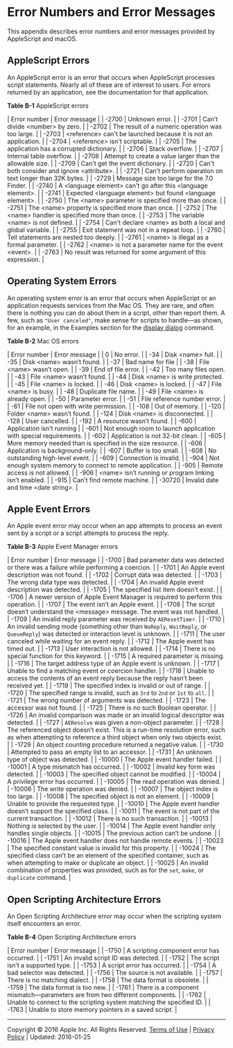 <a id="//apple_ref/doc/uid/TP40000983-CH220-SW5"></a>

# Error Numbers and Error Messages

This appendix describes error numbers and error messages provided by AppleScript and macOS.

<a id="//apple_ref/doc/uid/TP40000983-CH220-SW1"></a>

## AppleScript Errors

<a id="//apple_ref/doc/uid/TP40000983-CH220-DontLinkElementID_907"></a><a id="//apple_ref/doc/uid/TP40000983-CH220-DontLinkElementID_908"></a>An AppleScript error is an error that occurs when AppleScript processes script statements. Nearly all of these are of interest to users. For errors returned by an application, see the documentation for that application.

<a id="//apple_ref/doc/uid/TP40000983-CH220-SW3"></a>

**Table B-1**  AppleScript errors

| Error number | Error message |
| -2700 | Unknown error. |
| -2701 | Can’t divide &lt;number&gt; by zero. |
| -2702 | The result of a numeric operation was too large. |
| -2703 | &lt;reference&gt; can't be launched because it is not an application. |
| -2704 | &lt;reference&gt; isn't scriptable. |
| -2705 | The application has a corrupted dictionary. |
| -2706 | Stack overflow. |
| -2707 | Internal table overflow. |
| -2708 | Attempt to create a value larger than the allowable size. |
| -2709 | Can't get the event dictionary. |
| -2720 | Can't both consider and ignore &lt;attribute&gt;. |
| -2721 | Can't perform operation on text longer than 32K bytes. |
| -2729 | Message size too large for the 7.0 Finder. |
| -2740 | A &lt;language element&gt; can't go after this &lt;language element&gt;. |
| -2741 | Expected &lt;language element&gt; but found &lt;language element&gt;. |
| -2750 | The &lt;name&gt; parameter is specified more than once. |
| -2751 | The &lt;name&gt; property is specified more than once. |
| -2752 | The &lt;name&gt; handler is specified more than once. |
| -2753 | The variable &lt;name&gt; is not defined. |
| -2754 | Can't declare &lt;name&gt; as both a local and global variable. |
| -2755 | Exit statement was not in a repeat loop. |
| -2760 | Tell statements are nested too deeply. |
| -2761 | &lt;name&gt; is illegal as a formal parameter. |
| -2762 | &lt;name&gt; is not a parameter name for the event &lt;event&gt;. |
| -2763 | No result was returned for some argument of this expression. |

<a id="//apple_ref/doc/uid/TP40000983-CH220-SW2"></a>

## Operating System Errors

<a id="//apple_ref/doc/uid/TP40000983-CH220-DontLinkElementID_909"></a><a id="//apple_ref/doc/uid/TP40000983-CH220-DontLinkElementID_910"></a>An operating system error is an error that occurs when AppleScript or an application requests services from the Mac OS. They are rare, and often there is nothing you can do about them in a script, other than report them. A few, such as `"User canceled"`, make sense for scripts to handle—as shown, for an example, in the Examples section for the [display dialog](ASLR_cmds.html#//apple_ref/doc/uid/TP40000983-CH216-SW12) command.

<a id="//apple_ref/doc/uid/TP40000983-CH220-SW4"></a>

**Table B-2**  Mac OS errors

| Error number | Error message |
| 0 | No error. |
| -34 | Disk &lt;name&gt; full. |
| -35 | Disk &lt;name&gt; wasn’t found. |
| -37 | Bad name for file |
| -38 | File &lt;name&gt; wasn’t open. |
| -39 | End of file error. |
| -42 | Too many files open. |
| -43 | File &lt;name&gt; wasn’t found. |
| -44 | Disk &lt;name&gt; is write protected. |
| -45 | File &lt;name&gt; is locked. |
| -46 | Disk &lt;name&gt; is locked. |
| -47 | File &lt;name&gt; is busy. |
| -48 | Duplicate file name. |
| -49 | File &lt;name&gt; is already open. |
| -50 | Parameter error. |
| -51 | File reference number error. |
| -61 | File not open with write permission. |
| -108 | Out of memory. |
| -120 | Folder &lt;name&gt; wasn’t found. |
| -124 | Disk &lt;name&gt; is disconnected. |
| -128 | User cancelled. |
| -192 | A resource wasn’t found. |
| -600 | Application isn’t running |
| -601 | Not enough room to launch application with special requirements. |
| -602 | Application is not 32-bit clean. |
| -605 | More memory needed than is specified in the size resource. |
| -606 | Application is background-only. |
| -607 | Buffer is too small. |
| -608 | No outstanding high-level event. |
| -609 | Connection is invalid. |
| -904 | Not enough system memory to connect to remote application. |
| -905 | Remote access is not allowed. |
| -906 | &lt;name&gt; isn’t running or program linking isn’t enabled. |
| -915 | Can’t find remote machine. |
| -30720 | Invalid date and time &lt;date string&gt;. |

<a id="//apple_ref/doc/uid/TP40000983-CH220-SW6"></a>

## Apple Event Errors

<a id="//apple_ref/doc/uid/TP40000983-CH220-DontLinkElementID_911"></a><a id="//apple_ref/doc/uid/TP40000983-CH220-DontLinkElementID_912"></a>An Apple event error may occur when an app attempts to process an event sent by a script or a script attempts to process the reply.

<a id="//apple_ref/doc/uid/TP40000983-CH220-SW7"></a>

**Table B-3**  Apple Event Manager errors

| Error number | Error message |
| -1700 | Bad parameter data was detected or there was a failure while performing a coercion. |
| -1701 | An Apple event description was not found. |
| -1702 | Corrupt data was detected. |
| -1703 | The wrong data type was detected. |
| -1704 | An invalid Apple event description was detected. |
| -1705 | The specified list item doesn’t exist. |
| -1706 | A newer version of Apple Event Manager is required to perform this operation. |
| -1707 | The event isn’t an Apple event. |
| -1708 | The script doesn’t understand the &lt;message&gt; message. The event was not handled. |
| -1709 | An invalid reply parameter was received by `AEResetTimer`. |
| -1710 | An invalid sending mode (something other than `NoReply`, `WaitReply`, or `QueueReply`) was detected or interaction level is unknown. |
| -1711 | The user canceled while waiting for an event reply. |
| -1712 | The Apple event has timed out. |
| -1713 | User interaction is not allowed. |
| -1714 | There is no special function for this keyword. |
| -1715 | A required parameter is missing. |
| -1716 | The target address type of an Apple event is unknown. |
| -1717 | Unable to find a matching event or coercion handler. |
| -1718 | Unable to access the contents of an event reply because the reply hasn’t been received yet. |
| -1719 | The specified index is invalid or out of range. |
| -1720 | The specified range is invalid, such as `3rd` to `2nd` or `1st` to `all`. |
| -1721 | The wrong number of arguments was detected. |
| -1723 | The accessor was not found. |
| -1725 | There is no such Boolean operator. |
| -1726 | An invalid comparison was made or an invalid logical descriptor was detected. |
| -1727 | `AEResolve` was given a non-object parameter. |
| -1728 | The referenced object doesn’t exist. This is a run-time resolution error, such as when attempting to reference a third object when only two objects exist. |
| -1729 | An object counting procedure returned a negative value. |
| -1730 | Attempted to pass an empty list to an accessor. |
| -1731 | An unknown type of object was detected. |
| -10000 | The Apple event handler failed. |
| -10001 | A type mismatch has occurred. |
| -10002 | Invalid key form was detected. |
| -10003 | The specified object cannot be modified. |
| -10004 | A privilege error has occurred. |
| -10005 | The read operation was denied. |
| -10006 | The write operation was denied. |
| -10007 | The object index is too large. |
| -10008 | The specified object is not an element. |
| -10009 | Unable to provide the requested type. |
| -10010 | The Apple event handler doesn’t support the specified class. |
| -10011 | The event is not part of the current transaction. |
| -10012 | There is no such transaction. |
| -10013 | Nothing is selected by the user. |
| -10014 | The Apple event handler only handles single objects. |
| -10015 | The previous action can’t be undone. |
| -10016 | The Apple event handler does not handle remote events. |
| -10023 | The specified constant value is invalid for this property. |
| -10024 | The specified class can’t be an element of the specified container, such as when attempting to make or duplicate an object. |
| -10025 | An invalid combination of properties was provided, such as for the `set`, `make`, or `duplicate` command. |

<a id="//apple_ref/doc/uid/TP40000983-CH220-SW8"></a>

## Open Scripting Architecture Errors

<a id="//apple_ref/doc/uid/TP40000983-CH220-DontLinkElementID_913"></a><a id="//apple_ref/doc/uid/TP40000983-CH220-DontLinkElementID_914"></a>An Open Scripting Architecture error may occur when the scripting system itself encounters an error.

<a id="//apple_ref/doc/uid/TP40000983-CH220-SW9"></a>

**Table B-4**  Open Scripting Architecture errors

| Error number | Error message |
| -1750 | A scripting component error has occurred. |
| -1751 | An invalid script ID was detected. |
| -1752 | The script isn’t a supported type. |
| -1753 | A script error has occurred. |
| -1754 | A bad selector was detected. |
| -1756 | The source is not available. |
| -1757 | There is no matching dialect. |
| -1758 | The data format is obsolete. |
| -1759 | The data format is too new. |
| -1761 | There is a component mismatch—parameters are from two different components. |
| -1762 | Unable to connect to the scripting system matching the specified ID. |
| -1763 | Unable to store memory pointers in a saved script. |

  

---

Copyright © 2016 Apple Inc. All Rights Reserved. [Terms of Use](http://www.apple.com/legal/internet-services/terms/site.html) | [Privacy Policy](http://www.apple.com/privacy/) | Updated: 2016-01-25
